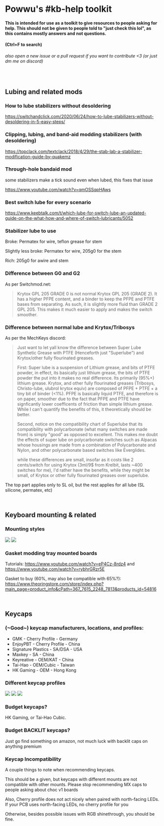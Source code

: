 # Powwu's #kb-help toolkit
#### This is intended for use as a toolkit to give resources to people asking for help. This should not be given to people told to "just check this lol", as this contains mostly answers and not questions.
#### (Ctrl+F to search)
###### also open a new issue or a pull request if you want to contribute <3 (or just dm me on discord)

&nbsp;

## Lubing and related mods
### How to lube stabilizers without desoldering
https://switchandclick.com/2020/06/24/how-to-lube-stabilizers-without-desoldering-in-5-easy-steps/

### Clipping, lubing, and band-aid modding stabilizers (with desoldering)
https://topclack.com/textclack/2018/4/29/the-stab-lab-a-stabilizer-modification-guide-by-quakemz

### Through-hole bandaid mod
some stabilizers make a tick sound even when lubed, this fixes that issue

https://www.youtube.com/watch?v=qmOSSqpHAws

### Best switch lube for every scenario
https://www.keebtalk.com/t/which-lube-for-switch-lube-an-updated-guide-on-the-what-how-and-where-of-switch-lubricants/5052

### Stabilizer lube to use
Broke: Permatex for wire, teflon grease for stem

Slightly less broke: Permatex for wire, 205g0 for the stem

Rich: 205g0 for awire and stem

### Difference between G0 and G2
As per Switchmod.net:
> Krytox GPL 205 GRADE 0 is not normal Krytox GPL 205 (GRADE 2). It has a higher PFPE content, and a binder to keep the PFPE and PTFE bases from separating. As such, it is slightly more fluid than GRADE 2 GPL 205. This makes it much easier to apply and makes the switch smoother.

### Difference between normal lube and Krytox/Tribosys
As per the MechKeys discord:
> Just want to let yall know the difference between Super Lube Synthetic Grease with PTFE (Henceforth just "Superlube") and Krytox/other fully flourinated greases.
>
> First: Super lube is a suspension of Lithium grease, and bits of PTFE powder, in effect, its basically just lithium grease, the bits of PTFE powder the put into it makes no real difference. Its primarily (95%+) lithium grease. Krytox, and other fully flourinated greases (Tribosys, Christo-lube, ulubrol krytox equiv) are composed of PFPE + PTFE + a tiny bit of binder (<1%). PFPE is basically liquid PTFE, and therefore is on paper, smoother due to the fact that PFPE and PTFE have signficantly lower coefficents of friction than simple lithium grease. While I can't quantify the benefits of this, it theoretically should be better.
>
> Second, notice on the compatibility chart of Superlube that its compatibility with polycarbonate (what many switches are made from) is simply "good" as opposed to excellent. This makes me doubt the effects of super lube on polycarbonate switches such as Alpacas whose housings are made from a combination of Polycarbonate and Nylon, and other polycarbonate based switches like Everglides.
>
> while these differences are small, insofar as it costs like 2 cents/switch for using Krytox (3ml/9$ from Krelbit, lasts ~400 switches for me), I'd rather have the benefits, while they might be small, of Krytox or other fully flourinated greases over superlube.

The top part applies only to SL oil, but the rest applies for all lube (SL silicone, permatex, etc)

&nbsp;

## Keyboard mounting & related
### Mounting styles
![](https://thomasbaart.nl/wp-content/uploads/2019/04/20190407_KeyboardMountingStylesCheatSheet.png)
![](https://cdn.discordapp.com/attachments/279347443361906689/688063983344680974/unknown.png)
### Gasket modding tray mounted boards
Tutorials: https://www.youtube.com/watch?v=eP4Cz-8rdz4 and https://www.youtube.com/watch?v=rybhrGRzr5E

Gasket to buy (60%, may also be compatible with 65%?): https://www.theoringstore.com/store/index.php?main_page=product_info&cPath=367_7615_2248_7813&products_id=54816


&nbsp;


## Keycaps
### (~Good~) keycap manufacturers, locations, and profiles:
- GMK - Cherry Profile - Germany
- EnjoyPBT - Cherry Profile - China
- Signature Plastics - SA/DSA - USA
- Maxkey - SA - China 
- Keyreative - OEM/KAT - China
- Tai-Hao - OEM/Cubic - Taiwan
- HK Gaming - OEM - Hong Kong


### Different keycap profiles
![](https://cdn.discordapp.com/attachments/190327462087884811/742882325179924601/413VO-jQJoL.png)
![](https://i.imgur.com/kFxqOm8.jpg)
![](https://cdn.discordapp.com/attachments/190327462087884811/741098315537711124/Bp7FZRPBhYb_6peDNUu8jqIjzS5MXIwNnPMKbsitDzL7fw73fSjeJwadd1j2p2-hEVTWBLtcmec00dAFeB3xF8HAU9PNB6W-LrCr.png)

### Budget keycaps?
HK Gaming, or Tai-Hao Cubic.

### Budget **BACKLIT** keycaps?
Just go find something on amazon, not much luck with backlit caps on anything premium

### Keycap Incompatibility
A couple things to note when recommending keycaps.

This should be a given, but keycaps with different mounts are not compatible with other mounts. Please stop recommending MX caps to people asking about choc v1 boards

Also, Cherry profile does not act nicely when paired with north-facing LEDs. If your PCB uses north-facing LEDs, no cherry profile for you

Otherwise, besides possible issues with RGB shinethrough, you should be fine.
